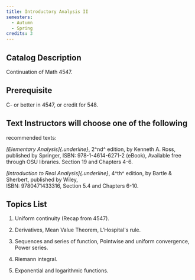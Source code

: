 ```yaml
---
title: Introductory Analysis II
semesters:
  - Autumn
  - Spring
credits: 3
---
```


## Catalog Description

Continuation of Math 4547.

## Prerequisite

C- or better in 4547, or credit for 548.

## Text Instructors will choose one of the following
recommended texts:

*[Elementary Analysis]{.underline}*, 2^nd^ edition, by Kenneth A. Ross,
published by Springer, ISBN: 978-1-4614-6271-2 (eBook), Available free
through OSU libraries. Section 19 and Chapters 4-6.

*[Introduction to Real Analysis]{.underline}*, 4^th^ edition, by Bartle
& Sherbert, published by Wiley,\
ISBN: 9780471433316, Section 5.4 and Chapters 6-10.

## Topics List

1.  Uniform continuity (Recap from 4547).

2.  Derivatives, Mean Value Theorem, L'Hospital's rule.

3.  Sequences and series of function, Pointwise and uniform convergence,
    Power series.

4.  Riemann integral.

5.  Exponential and logarithmic functions.
